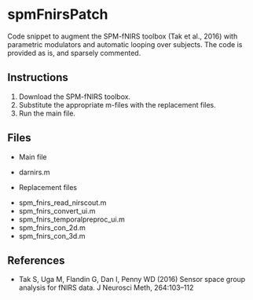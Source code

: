# spmFnirsPatch
Code snippet to augment the SPM-fNIRS toolbox (Tak et al., 2016) with parametric modulators and automatic looping over subjects.
The code is provided as is, and sparsely commented. 

## Instructions
1. Download the SPM-fNIRS toolbox.
2. Substitute the appropriate m-files with the replacement files.
3. Run the main file.

## Files
- Main file
 * darnirs.m
- Replacement files
 * spm_fnirs_read_nirscout.m 
 * spm_fnirs_convert_ui.m
 * spm_fnirs_temporalpreproc_ui.m
 * spm_fnirs_con_2d.m
 * spm_fnirs_con_3d.m
 
## References
- Tak S, Uga M, Flandin G, Dan I, Penny WD (2016) Sensor space group analysis for fNIRS data. J Neurosci Meth, 264:103–112
